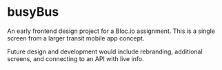 # busyBus
An early frontend design project for a Bloc.io assignment. 
This is a single screen from a larger transit mobile app concept.

Future design and development would include rebranding, additional screens, and connecting to an API with live info.
